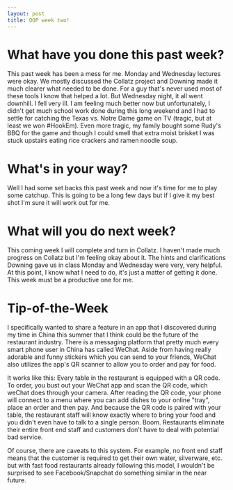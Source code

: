 ```yaml
---
layout: post
title: OOP week two!
---
```


# What have you done this past week?


This past week has been a mess for me. Monday and Wednesday lectures were okay. We mostly discussed the Collatz project and Downing made it much clearer what needed to be done. For a guy that's never used most of these tools I know that helped a lot. But Wednesday night, it all went downhill. I fell very ill. I am feeling much better now but unfortunately, I didn't get much school work done during this long weekend and I had to settle for catching the Texas vs. Notre Dame game on TV (tragic, but at least we won #HookEm). Even more tragic, my family bought some Rudy's BBQ for the game and though I could smell that extra moist brisket I was stuck upstairs eating rice crackers and ramen noodle soup.

# What's in your way?

Well I had some set backs this past week and now it's time for me to play some catchup. This is going to be a long few days but if I give it my best shot I'm sure it will work out for me.

# What will you do next week?


This coming week I will complete and turn in Collatz. I haven't made much progress on Collatz but I'm feeling okay about it. The hints and clarifications Downing gave us in class Monday and Wednesday were very, very helpful. At this point, I know what I need to do, it's just a matter of getting it done. This week must be a productive one for me.

# Tip-of-the-Week


I specifically wanted to share a feature in an app that I discovered during my time in China this summer that I think could be the future of the restaurant industry. There is a messaging platform that pretty much every smart phone user in China has called WeChat. Aside from having really adorable and funny stickers which you can send to your friends, WeChat also utilizes the app's QR scanner to allow you to order and pay for food. 

It works like this: Every table in the restaurant is equipped with a QR code. To order, you bust out your WeChat app and scan the QR code, which weChat does through your camera. After reading the QR code, your phone will connect to a menu where you can add dishes to your online "tray", place an order and then pay. And because the QR code is paired with your table, the restaurant staff will know exactly where to bring your food and you didn't even have to talk to a single person. Boom. Restaurants eliminate their entire front end staff and customers don't have to deal with potential bad service.

Of course, there are caveats to this system. For example, no front end staff means that the customer is required to get their own water, silverware, etc. but with fast food restaurants already following this model, I wouldn't be surprised to see Facebook/Snapchat do something similar in the near future.

